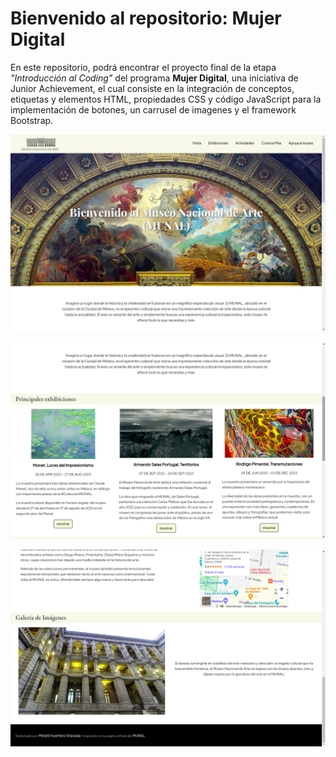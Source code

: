 # Bienvenido al repositorio: Mujer Digital

En este repositorio, podrá encontrar el proyecto final de la etapa *"Introducción al Coding"* del programa **Mujer Digital**, una iniciativa de Junior Achievement, el cual consiste en la integración de conceptos, etiquetas y elementos HTML, propiedades CSS y código JavaScript para la implementación de botones, un carrusel de imagenes y el framework Bootstrap.

![Previsualización de página web](RecursoREADME_MD/recurso1.png)




![Previsualización de página web](RecursoREADME_MD/recurso2.png)




![Previsualización de página web](RecursoREADME_MD/recurso3.png)
